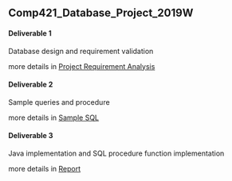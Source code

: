 ## Comp421_Database_Project_2019W

#### Deliverable 1
Database design and requirement validation

more details in [Project Requirement Analysis](./Deliverable_1/Requirement_Analysis.pdf)

#### Deliverable 2 
Sample queries and procedure

more details in [Sample SQL](./Deliverable_2/p2.sql)

#### Deliverable 3
Java implementation and SQL procedure function implementation

more details in [Report](./Deliverable_3/Report.pdf)

